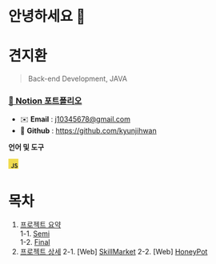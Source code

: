# 안녕하세요 👋

# 견지환
> Back-end Development, JAVA
### [📃 Notion 포트폴리오](https://www.notion.so/c0b1dac242e9433d9af31b2efbb0a30e?pvs=4)

* ✉️ **Email** : j10345678@gmail.com
* 🚀 **Github** : https://github.com/kyunjihwan

**언어 및 도구**  

<code><img height="20" src="https://raw.githubusercontent.com/github/explore/80688e429a7d4ef2fca1e82350fe8e3517d3494d/topics/javascript/javascript.png"></code>

# **목차**
1. [프로젝트 요약](#프로젝트-요약)  
  1-1. [Semi](#Semi)  
  1-2. [Final](#Final)
2. [프로젝트 상세](#프로젝트-상세)
  2-1. [Web] [SkillMarket](#SkillMakret)
  2-2. [Web] [HoneyPot](#HoneyPot)
